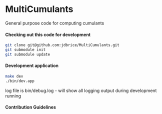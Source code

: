 # MultiCumulants
General purpose code for computing cumulants

#### Checking out this code for development
```bash
git clone git@github.com:jdbrice/MultiCumulants.git
git submodule init
git submodule update
```

#### Development application
```bash
make dev
./bin/dev.app
```

log file is bin/debug.log - will show all logging output during development running


#### Contribution Guidelines

